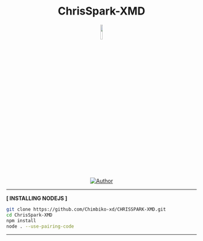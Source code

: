 <h1 align="center">ChrisSpark-XMD</h1>
<p align="center">
    <img src="https://github.com/Chimbiko-xd.png" width="10%" style="margin-left: auto;margin-right: auto;display: block;">
</p>
</p>
<p align="center">
<a href="https://github.com/Chimbiko-xd"><img title="Author" src="https://img.shields.io/badge/AUTHOR-RizzyFuzz-blue.svg?style=for-the-badge&logo=github"></a>

---------

**[ INSTALLING NODEJS ]**

```bash
git clone https://github.com/Chimbiko-xd/CHRISSPARK-XMD.git
cd ChrisSpark-XMD 
npm install
node . --use-pairing-code
```

---------
